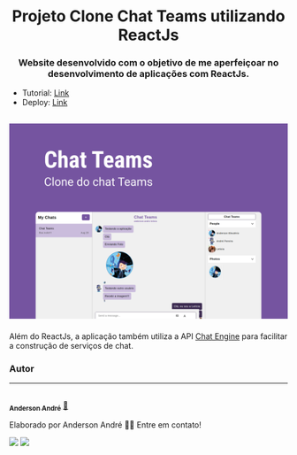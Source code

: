 <h1 align="center">
  Projeto Clone Chat Teams utilizando ReactJs
</h1>

<h3 align="center">
   Website desenvolvido com o objetivo de me aperfeiçoar no desenvolvimento de aplicações com ReactJs.
</h3>

<ul>
  <li>Tutorial: <a href="https://www.youtube.com/watch?v=jcOKU9f86XE&t=16s" target="_blank">Link</a></li>
  <li>Deploy: <a href="https://application-chat.netlify.app/" target="_blank">Link</a></li>
</ul>

<h2 align="center">
  <img alt="Demo" title="#Demo" src="https://github.com/Anderson-Andre-P/chat-application/blob/main/Demo.png">
</h2>

<p>
  Além do ReactJs, a aplicação também utiliza a API <a href="https://chatengine.io/" target="_blank">Chat Engine</a> para facilitar a construção de serviços de chat.
</p>


### Autor
---

<a href="https://www.linkedin.com/in/anderson-andre-pereira/">
 <img style="border-radius: 50%;" src="https://media-exp1.licdn.com/dms/image/C4D03AQFNJAFWZ2h5nA/profile-displayphoto-shrink_800_800/0/1606771778737?e=1629936000&v=beta&t=mh0jVEGG_fvkE16VwussiwgJdlbK9IkSGPIXMSPKstI" width="100px;" alt=""/>
 <br />
 <sub><b>Anderson André</b></sub></a> <a href="https://www.linkedin.com/in/anderson-andre-pereira/" title="LinkedIn">🚀</a>


Elaborado por Anderson André 👋🏽 Entre em contato!

 <div> 
  <a href = "mailto:andreandersoncaue.e@gmail.com"><img src="https://img.shields.io/badge/-Gmail-%23333?style=for-the-badge&logo=gmail&logoColor=white" target="_blank"></a>
  <a href="https://www.linkedin.com/in/anderson-andre-pereira/" target="_blank"><img src="https://img.shields.io/badge/-LinkedIn-%230077B5?style=for-the-badge&logo=linkedin&logoColor=white" target="_blank"></a> 
</div>
